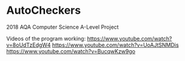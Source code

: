 # AutoCheckers
2018 AQA Computer Science A-Level Project

Videos of the program working:
https://www.youtube.com/watch?v=8oUdTzEdgW4
https://www.youtube.com/watch?v=UoAJtSNMDis
https://www.youtube.com/watch?v=BucqwKzw9go

